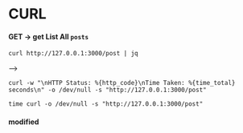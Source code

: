 # CURL

#### GET -> get List All `posts`

```shell
curl http://127.0.0.1:3000/post | jq
```

-->

```shell
curl -w "\nHTTP Status: %{http_code}\nTime Taken: %{time_total} seconds\n" -o /dev/null -s "http://127.0.0.1:3000/post"
```

```shell
time curl -o /dev/null -s "http://127.0.0.1:3000/post"
```

#### modified
